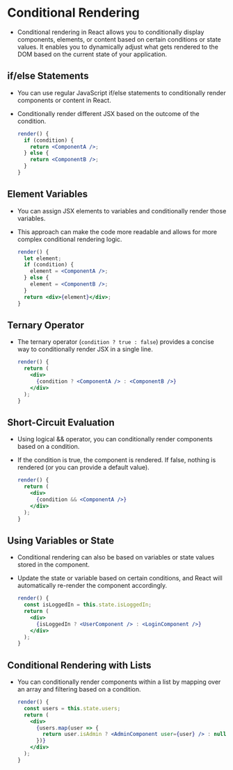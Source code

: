# Conditional Rendering

- Conditional rendering in React allows you to conditionally display components, elements, or content based on certain conditions or state values. It enables you to dynamically adjust what gets rendered to the DOM based on the current state of your application.

## if/else Statements

- You can use regular JavaScript if/else statements to conditionally render components or content in React.
- Conditionally render different JSX based on the outcome of the condition.

   ```jsx
   render() {
     if (condition) {
       return <ComponentA />;
     } else {
       return <ComponentB />;
     }
   }
   ```

## Element Variables

- You can assign JSX elements to variables and conditionally render those variables.
- This approach can make the code more readable and allows for more complex conditional rendering logic.

   ```jsx
   render() {
     let element;
     if (condition) {
       element = <ComponentA />;
     } else {
       element = <ComponentB />;
     }
     return <div>{element}</div>;
   }
   ```

## Ternary Operator

- The ternary operator (`condition ? true : false`) provides a concise way to conditionally render JSX in a single line.

   ```jsx
   render() {
     return (
       <div>
         {condition ? <ComponentA /> : <ComponentB />}
       </div>
     );
   }
   ```

## Short-Circuit Evaluation

- Using logical && operator, you can conditionally render components based on a condition.
- If the condition is true, the component is rendered. If false, nothing is rendered (or you can provide a default value).

   ```jsx
   render() {
     return (
       <div>
         {condition && <ComponentA />}
       </div>
     );
   }
   ```

## Using Variables or State

- Conditional rendering can also be based on variables or state values stored in the component.
- Update the state or variable based on certain conditions, and React will automatically re-render the component accordingly.

   ```jsx
   render() {
     const isLoggedIn = this.state.isLoggedIn;
     return (
       <div>
         {isLoggedIn ? <UserComponent /> : <LoginComponent />}
       </div>
     );
   }
   ```

## Conditional Rendering with Lists

- You can conditionally render components within a list by mapping over an array and filtering based on a condition.

   ```jsx
   render() {
     const users = this.state.users;
     return (
       <div>
         {users.map(user => {
           return user.isAdmin ? <AdminComponent user={user} /> : null;
         })}
       </div>
     );
   }
   ```
